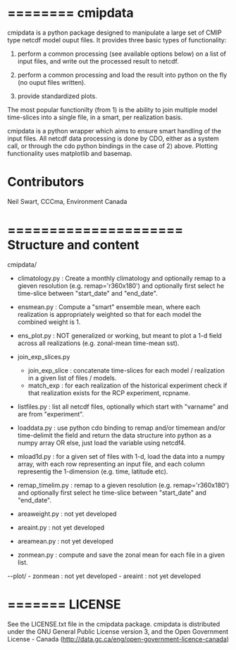 ========
cmipdata
========

cmipdata is a python package designed to manipulate a large set of CMIP type netcdf model ouput files. 
It provides three basic types of functionality: 

1) perform a common processing (see available options below) on a list of input files, and write out the processed result to netcdf.

2) perform a common processing and load the result into python on the fly (no ouput files written).

3) provide standardized plots.

The most popular functionilty (from 1) is the ability to join multiple model time-slices into a single file, in a smart, per realization basis.  

cmipdata is a python wrapper which aims to ensure smart handling of the input files. All netcdf data processing is done by CDO, either as a system call,
or through the cdo python bindings in the case of 2) above. Plotting functionality uses matplotlib and basemap.

Contributors
============
Neil Swart, CCCma, Environment Canada

=====================
Structure and content
=====================
cmipdata/
   - climatology.py      : Create a monthly climatology and optionally remap to a gieven resolution (e.g. remap='r360x180') and optionally first select he time-slice between "start_date" and "end_date".      

   - ensmean.py          : Compute a "smart" ensemble mean, where each realization is appropriately weighted so that for each model the combined weight is 1.

   - ens_plot.py         : NOT generalized or working, but meant to plot a 1-d field across all realizations (e.g. zonal-mean time-mean sst).

   - join_exp_slices.py  
      - join_exp_slice   : concatenate time-slices for each model / realization in a given list of files / models.
      - match_exp        : for each realization of the historical experiment check if that realization exists for the RCP experiment, rcpname.
      
   - listfiles.py        : list all netcdf files, optionally which start with "varname" and are from "experiment".
   
   - loaddata.py         : use python cdo binding to remap and/or timemean and/or time-delimit the field and return the data structure into python as a numpy array OR else, just load the variable using netcdf4.
   
   - mload1d.py          : for a given set of files with 1-d, load the data into a numpy array, with each row representing an input file, and each column representig the 1-dimension (e.g. time, latitude etc).
   
   - remap_timelim.py            : remap to a gieven resolution (e.g. remap='r360x180') and optionally first select he time-slice between "start_date" and "end_date".      

   - areaweight.py       : not yet developed

   - areaint.py          : not yet developed

   - areamean.py         : not yet developed

   - zonmean.py          : compute and save the zonal mean for each file in a given list.


   --plot/
       - zonmean         : not yet developed
       - areaint         : not yet developed

=======
LICENSE
=======

See the LICENSE.txt file in the cmipdata package. cmipdata is distributed
under the GNU General Public License version 3, and the Open Government License - Canada 
(http://data.gc.ca/eng/open-government-licence-canada)


